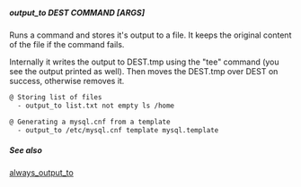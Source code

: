 ##### output_to DEST COMMAND [ARGS]

Runs a command and stores it's output to a file. It keeps the original content of the file if the command fails.

Internally it writes the output to DEST.tmp using the "tee" command (you see the output printed as well). Then moves the DEST.tmp over DEST on success, otherwise removes it.

```bash
@ Storing list of files
  - output_to list.txt not empty ls /home

@ Generating a mysql.cnf from a template
  - output_to /etc/mysql.cnf template mysql.template
```

##### See also

[always_output_to](always_output_to.md)  